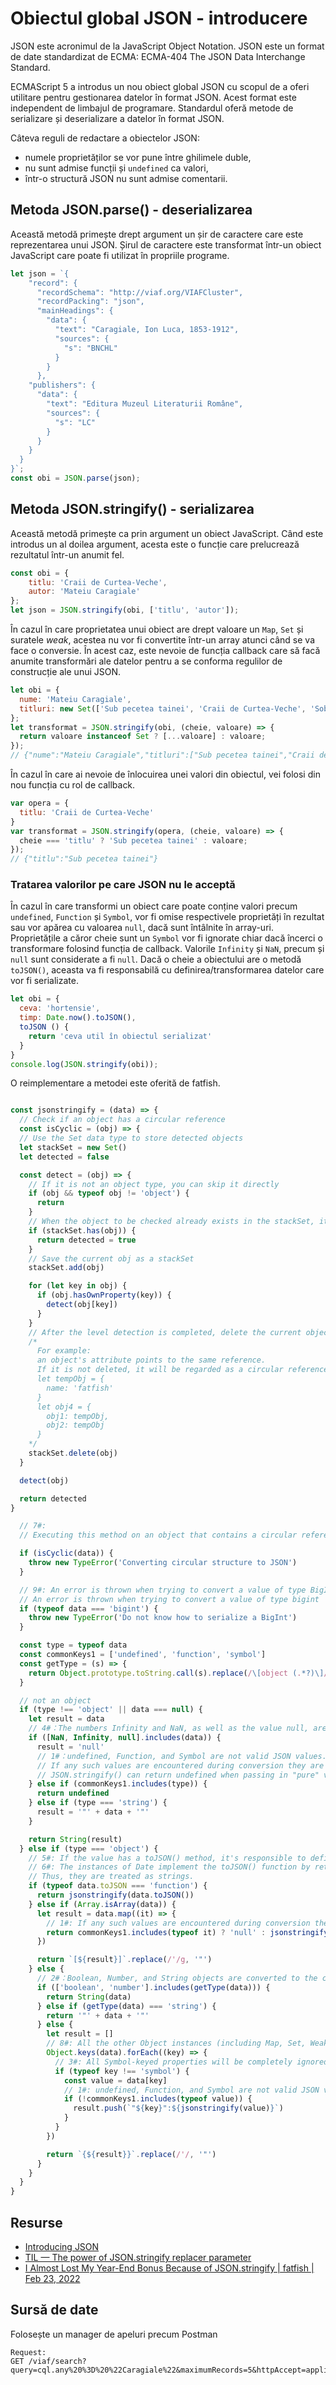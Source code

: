 # Obiectul global JSON - introducere

JSON este acronimul de la JavaScript Object Notation. JSON este un format de date standardizat de ECMA: ECMA-404 The JSON Data Interchange Standard.

ECMAScript 5 a introdus un nou obiect global JSON cu scopul de a oferi utilitare pentru gestionarea datelor în format JSON. Acest format este independent de limbajul de programare. Standardul oferă metode de serializare și deserializare a datelor în format JSON.

Câteva reguli de redactare a obiectelor JSON:

-   numele proprietăților se vor pune între ghilimele duble,
-   nu sunt admise funcții și `undefined` ca valori,
-   într-o structură JSON nu sunt admise comentarii.

## Metoda JSON.parse() - deserializarea

Această metodă primește drept argument un șir de caractere care este reprezentarea unui JSON. Șirul de caractere este transformat într-un obiect JavaScript care poate fi utilizat în propriile programe.

```javascript
let json = `{
    "record": {
      "recordSchema": "http://viaf.org/VIAFCluster",
      "recordPacking": "json",
      "mainHeadings": {
        "data": {
          "text": "Caragiale, Ion Luca, 1853-1912",
          "sources": {
            "s": "BNCHL"
          }
        }
      },
    "publishers": {
      "data": {
        "text": "Editura Muzeul Literaturii Române",
        "sources": {
          "s": "LC"
        }
      }
    }
  }
}`;
const obi = JSON.parse(json);
```

## Metoda JSON.stringify() - serializarea

Această metodă primește ca prin argument un obiect JavaScript. Când este introdus un al doilea argument, acesta este o funcție care prelucrează rezultatul într-un anumit fel.

```javascript
const obi = {
    titlu: 'Craii de Curtea-Veche',
    autor: 'Mateiu Caragiale'
};
let json = JSON.stringify(obi, ['titlu', 'autor']);
```

În cazul în care proprietatea unui obiect are drept valoare un `Map`, `Set` și suratele *weak*, acestea nu vor fi convertite într-un array atunci când se va face o conversie. În acest caz, este nevoie de funcția callback care să facă anumite transformări ale datelor pentru a se conforma regulilor de construcție ale unui JSON.

```javascript
let obi = {
  nume: 'Mateiu Caragiale',
  titluri: new Set(['Sub pecetea tainei', 'Craii de Curtea-Veche', 'Soborul țațelor'])
};
let transformat = JSON.stringify(obi, (cheie, valoare) => {
  return valoare instanceof Set ? [...valoare] : valoare;
});
// {"nume":"Mateiu Caragiale","titluri":["Sub pecetea tainei","Craii de Curtea-Veche","Soborul țațelor"]} 
```

În cazul în care ai nevoie de înlocuirea unei valori din obiectul, vei folosi din nou funcția cu rol de callback.

```javascript
var opera = {
  titlu: 'Craii de Curtea-Veche'
}
var transformat = JSON.stringify(opera, (cheie, valoare) => {
  cheie === 'titlu' ? 'Sub pecetea tainei' : valoare;
});
// {"titlu":"Sub pecetea tainei"}
```

### Tratarea valorilor pe care JSON nu le acceptă

În cazul în care transformi un obiect care poate conține valori precum `undefined`, `Function` și `Symbol`, vor fi omise respectivele proprietăți în rezultat sau vor apărea cu valoarea `null`, dacă sunt întâlnite în array-uri.
Proprietățile a căror cheie sunt un `Symbol` vor fi ignorate chiar dacă încerci o transformare folosind funcția de callback.
Valorile `Infinity` și `NaN`, precum și `null` sunt considerate a fi `null`.
Dacă o cheie a obiectului are o metodă `toJSON()`, aceasta va fi responsabilă cu definirea/transformarea datelor care vor fi serializate.

```javascript
let obi = {
  ceva: 'hortensie',
  timp: Date.now().toJSON(),
  toJSON () {
    return 'ceva util în obiectul serializat'
  }
}
console.log(JSON.stringify(obi));
```

O reimplementare a metodei este oferită de fatfish.

```javascript

const jsonstringify = (data) => {
  // Check if an object has a circular reference
  const isCyclic = (obj) => {
  // Use the Set data type to store detected objects
  let stackSet = new Set()
  let detected = false

  const detect = (obj) => {
    // If it is not an object type, you can skip it directly
    if (obj && typeof obj != 'object') {
      return
    }
    // When the object to be checked already exists in the stackSet, it means that there is a circular reference
    if (stackSet.has(obj)) {
      return detected = true
    }
    // Save the current obj as a stackSet
    stackSet.add(obj)

    for (let key in obj) {
      if (obj.hasOwnProperty(key)) {
        detect(obj[key])
      }
    }
    // After the level detection is completed, delete the current object to prevent misjudgment
    /*
      For example:
      an object's attribute points to the same reference.
      If it is not deleted, it will be regarded as a circular reference
      let tempObj = {
        name: 'fatfish'
      }
      let obj4 = {
        obj1: tempObj,
        obj2: tempObj
      }
    */
    stackSet.delete(obj)
  }

  detect(obj)

  return detected
}

  // 7#:
  // Executing this method on an object that contains a circular reference throws an error.

  if (isCyclic(data)) {
    throw new TypeError('Converting circular structure to JSON')
  }

  // 9#: An error is thrown when trying to convert a value of type BigInt
  // An error is thrown when trying to convert a value of type bigint
  if (typeof data === 'bigint') {
    throw new TypeError('Do not know how to serialize a BigInt')
  }

  const type = typeof data
  const commonKeys1 = ['undefined', 'function', 'symbol']
  const getType = (s) => {
    return Object.prototype.toString.call(s).replace(/\[object (.*?)\]/, '$1').toLowerCase()
  }

  // not an object
  if (type !== 'object' || data === null) {
    let result = data
    // 4#：The numbers Infinity and NaN, as well as the value null, are all considered null.
    if ([NaN, Infinity, null].includes(data)) {
      result = 'null'
      // 1#：undefined, Function, and Symbol are not valid JSON values.
      // If any such values are encountered during conversion they are either omitted (when found in an object) or changed to null (when found in an array).
      // JSON.stringify() can return undefined when passing in "pure" values like JSON.stringify(function() {}) or JSON.stringify(undefined).
    } else if (commonKeys1.includes(type)) {
      return undefined
    } else if (type === 'string') {
      result = '"' + data + '"'
    }

    return String(result)
  } else if (type === 'object') {
    // 5#: If the value has a toJSON() method, it's responsible to define what data will be serialized.
    // 6#: The instances of Date implement the toJSON() function by returning a string (the same as date.toISOString()).
    // Thus, they are treated as strings.
    if (typeof data.toJSON === 'function') {
      return jsonstringify(data.toJSON())
    } else if (Array.isArray(data)) {
      let result = data.map((it) => {
        // 1#: If any such values are encountered during conversion they are either omitted (when found in an object) or changed to null (when found in an array).
        return commonKeys1.includes(typeof it) ? 'null' : jsonstringify(it)
      })

      return `[${result}]`.replace(/'/g, '"')
    } else {
      // 2#：Boolean, Number, and String objects are converted to the corresponding primitive values during stringification, in accord with the traditional conversion semantics.
      if (['boolean', 'number'].includes(getType(data))) {
        return String(data)
      } else if (getType(data) === 'string') {
        return '"' + data + '"'
      } else {
        let result = []
        // 8#: All the other Object instances (including Map, Set, WeakMap, and WeakSet) will have only their enumerable properties serialized.
        Object.keys(data).forEach((key) => {
          // 3#: All Symbol-keyed properties will be completely ignored, even when using the replacer function.
          if (typeof key !== 'symbol') {
            const value = data[key]
            // 1#: undefined, Function, and Symbol are not valid JSON values.
            if (!commonKeys1.includes(typeof value)) {
              result.push(`"${key}":${jsonstringify(value)}`)
            }
          }
        })

        return `{${result}}`.replace(/'/, '"')
      }
    }
  }
}
```

## Resurse

- [Introducing JSON](http://json.org/)
- [TIL — The power of JSON.stringify replacer parameter](https://pawelgrzybek.com/til-the-power-of-json-stringify-replacer-parameter/)
- [I Almost Lost My Year-End Bonus Because of JSON.stringify | fatfish | Feb 23, 2022](https://javascript.plainenglish.io/i-almost-lost-my-year-end-bonus-because-of-json-stringify-a715c54559bb)


## Sursă de date

Folosește un manager de apeluri precum Postman

```text
Request:
GET /viaf/search?query=cql.any%20%3D%20%22Caragiale%22&maximumRecords=5&httpAccept=application%2Fjson
```
